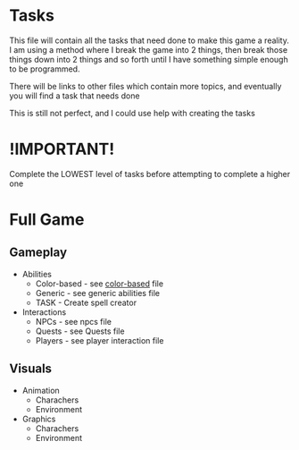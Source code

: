 # Tasks
This file will contain all the tasks that need done to make this game a reality. I am using a method where I break the game into 2 things, then break those things down into 2 things and so forth until I have something simple enough to be programmed.

There will be links to other files which contain more topics, and eventually you will find a task that needs done

This is still not perfect, and I could use help with creating the tasks

# !IMPORTANT!
Complete the LOWEST level of tasks before attempting to complete a higher one

# Full Game
## Gameplay
* Abilities
  * Color-based - see [color-based](https://github.com/RatedMForMormon/Osredim/blob/main/tasks-color-based.md) file
  * Generic - see generic abilities file
  * TASK - Create spell creator
* Interactions
  * NPCs - see npcs file
  * Quests - see Quests file
  * Players - see player interaction file
## Visuals
* Animation
  * Charachers
  * Environment
* Graphics
  * Charachers
  * Environment
